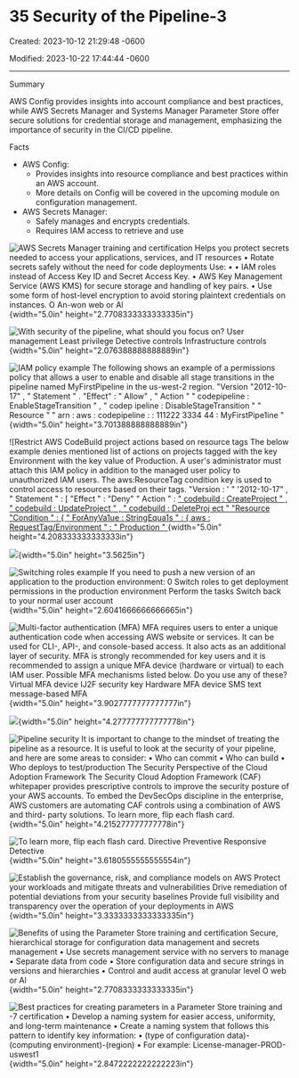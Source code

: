 # 35 Security of the Pipeline-3

Created: 2023-10-12 21:29:48 -0600

Modified: 2023-10-22 17:44:44 -0600

---

Summary

AWS Config provides insights into account compliance and best practices, while AWS Secrets Manager and Systems Manager Parameter Store offer secure solutions for credential storage and management, emphasizing the importance of security in the CI/CD pipeline.

Facts

- AWS Config:
  - Provides insights into resource compliance and best practices within an AWS account.
  - More details on Config will be covered in the upcoming module on configuration management.
- AWS Secrets Manager:
  - Safely manages and encrypts credentials.
  - Requires IAM access to retrieve and use







![AWS Secrets Manager training and certification Helps you protect secrets needed to access your applications, services, and IT resources • Rotate secrets safely without the need for code deployments Use: • • IAM roles instead of Access Key ID and Secret Access Key. • AWS Key Management Service (AWS KMS) for secure storage and handling of key pairs. • Use some form of host-level encryption to avoid storing plaintext credentials on instances. O An-won web or Al ](../../../media/AWS-DevOps-Module-10-35-Security-of-the-Pipeline-3-image1.png){width="5.0in" height="2.7708333333333335in"}



![With security of the pipeline, what should you focus on? User management Least privilege Detective controls Infrastructure controls ](../../../media/AWS-DevOps-Module-10-35-Security-of-the-Pipeline-3-image2.png){width="5.0in" height="2.076388888888889in"}



![IAM policy example The following shows an example of a permissions policy that allows a user to enable and disable all stage transitions in the pipeline named MyFirstPipeline in the us-west-2 region. "Version "2012-10-17" , " Statement " . "Effect" : " Allow" , " Action " " codepipeline : EnableStageTransition " , " codep ipeline : DisableStageTransition " " Resource " " arn : aws : codepipeline : : 111222 3334 44 : MyFirstPipe1ine " ](../../../media/AWS-DevOps-Module-10-35-Security-of-the-Pipeline-3-image3.png){width="5.0in" height="3.701388888888889in"}



![Restrict AWS CodeBuild project actions based on resource tags The below example denies mentioned list of actions on projects tagged with the key Environment with the key value of Production. A user's administrator must attach this IAM policy in addition to the managed user policy to unauthorized IAM users. The aws:ResourceTag condition key is used to control access to resources based on their tags. "Version : ' " '2012-10-17" , " Statement " : [ "Effect " : "Deny" " Action " : [ " codebuild : CreateProject " , " codebuild : UpdateProject " , " codebuild : DeleteProj ect " "Resource "Condition " : { " ForAnyVa1ue : StringEqua1s " : { aws : RequestTag/Environment " : " Production " ](../../../media/AWS-DevOps-Module-10-35-Security-of-the-Pipeline-3-image4.png){width="5.0in" height="4.208333333333333in"}



![](../../../media/AWS-DevOps-Module-10-35-Security-of-the-Pipeline-3-image5.png){width="5.0in" height="3.5625in"}



![Switching roles example If you need to push a new version of an application to the production environment: 0 Switch roles to get deployment permissions in the production environment Perform the tasks Switch back to your normal user account ](../../../media/AWS-DevOps-Module-10-35-Security-of-the-Pipeline-3-image6.png){width="5.0in" height="2.6041666666666665in"}



![Multi-factor authentication (MFA) MFA requires users to enter a unique authentication code when accessing AWS website or services. It can be used for CLI-, API-, and console-based access. It also acts as an additional layer of security. MFA is strongly recommended for key users and it is recommended to assign a unique MFA device (hardware or virtual) to each IAM user. Possible MFA mechanisms listed below. Do you use any of these? Virtual MFA device IJ2F security key Hardware MFA device SMS text message-based MFA ](../../../media/AWS-DevOps-Module-10-35-Security-of-the-Pipeline-3-image7.png){width="5.0in" height="3.9027777777777777in"}



![](../../../media/AWS-DevOps-Module-10-35-Security-of-the-Pipeline-3-image8.png){width="5.0in" height="4.277777777777778in"}



![Pipeline security It is important to change to the mindset of treating the pipeline as a resource. It is useful to look at the security of your pipeline, and here are some areas to consider: • Who can commit • Who can build • Who deploys to test/production The Security Perspective of the Cloud Adoption Framework The Security Cloud Adoption Framework (CAF) whitepaper provides prescriptive controls to improve the security posture of your AWS accounts. To embed the DevSecOps discipline in the enterprise, AWS customers are automating CAF controls using a combination of AWS and third- party solutions. To learn more, flip each flash card. ](../../../media/AWS-DevOps-Module-10-35-Security-of-the-Pipeline-3-image9.png){width="5.0in" height="4.215277777777778in"}



![To learn more, flip each flash card. Directive Preventive Responsive Detective ](../../../media/AWS-DevOps-Module-10-35-Security-of-the-Pipeline-3-image10.png){width="5.0in" height="3.6180555555555554in"}



![Establish the governance, risk, and compliance models on AWS Protect your workloads and mitigate threats and vulnerabilities Drive remediation of potential deviations from your security baselines Provide full visibility and transparency over the operation of your deployments in AWS ](../../../media/AWS-DevOps-Module-10-35-Security-of-the-Pipeline-3-image11.png){width="5.0in" height="3.3333333333333335in"}



![Benefits of using the Parameter Store training and certification Secure, hierarchical storage for configuration data management and secrets management • Use secrets management service with no servers to manage • Separate data from code • Store configuration data and secure strings in versions and hierarchies • Control and audit access at granular level O web or Al ](../../../media/AWS-DevOps-Module-10-35-Security-of-the-Pipeline-3-image12.png){width="5.0in" height="2.7708333333333335in"}



![Best practices for creating parameters in a Parameter Store training and -7 certification • Develop a naming system for easier access, uniformity, and long-term maintenance • Create a naming system that follows this pattern to identify key information: • (type of configuration data)-(computing environment)-(region) • For example: License-manager-PROD-uswest1 ](../../../media/AWS-DevOps-Module-10-35-Security-of-the-Pipeline-3-image13.png){width="5.0in" height="2.8472222222222223in"}















